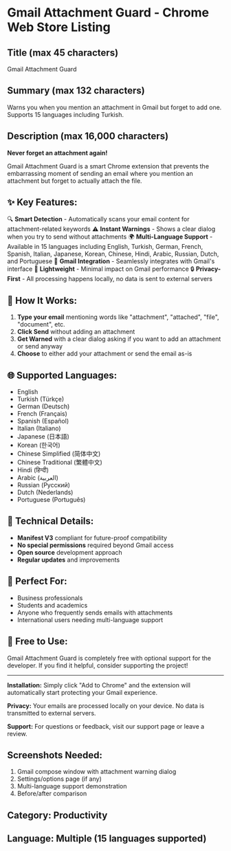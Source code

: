 # Gmail Attachment Guard - Chrome Web Store Listing

## Title (max 45 characters)
Gmail Attachment Guard

## Summary (max 132 characters)
Warns you when you mention an attachment in Gmail but forget to add one. Supports 15 languages including Turkish.

## Description (max 16,000 characters)

**Never forget an attachment again!**

Gmail Attachment Guard is a smart Chrome extension that prevents the embarrassing moment of sending an email where you mention an attachment but forget to actually attach the file.

## ✨ **Key Features:**

🔍 **Smart Detection** - Automatically scans your email content for attachment-related keywords
⚠️ **Instant Warnings** - Shows a clear dialog when you try to send without attachments
🌍 **Multi-Language Support** - Available in 15 languages including English, Turkish, German, French, Spanish, Italian, Japanese, Korean, Chinese, Hindi, Arabic, Russian, Dutch, and Portuguese
🎨 **Gmail Integration** - Seamlessly integrates with Gmail's interface
🚀 **Lightweight** - Minimal impact on Gmail performance
🔒 **Privacy-First** - All processing happens locally, no data is sent to external servers

## 🎯 **How It Works:**

1. **Type your email** mentioning words like "attachment", "attached", "file", "document", etc.
2. **Click Send** without adding an attachment
3. **Get Warned** with a clear dialog asking if you want to add an attachment or send anyway
4. **Choose** to either add your attachment or send the email as-is

## 🌐 **Supported Languages:**

- English
- Turkish (Türkçe)
- German (Deutsch)
- French (Français)
- Spanish (Español)
- Italian (Italiano)
- Japanese (日本語)
- Korean (한국어)
- Chinese Simplified (简体中文)
- Chinese Traditional (繁體中文)
- Hindi (हिन्दी)
- Arabic (العربية)
- Russian (Русский)
- Dutch (Nederlands)
- Portuguese (Português)

## 🔧 **Technical Details:**

- **Manifest V3** compliant for future-proof compatibility
- **No special permissions** required beyond Gmail access
- **Open source** development approach
- **Regular updates** and improvements

## 📧 **Perfect For:**

- Business professionals
- Students and academics
- Anyone who frequently sends emails with attachments
- International users needing multi-language support

## 🎁 **Free to Use:**

Gmail Attachment Guard is completely free with optional support for the developer. If you find it helpful, consider supporting the project!

---

**Installation:** Simply click "Add to Chrome" and the extension will automatically start protecting your Gmail experience.

**Privacy:** Your emails are processed locally on your device. No data is transmitted to external servers.

**Support:** For questions or feedback, visit our support page or leave a review.

## Screenshots Needed:
1. Gmail compose window with attachment warning dialog
2. Settings/options page (if any)
3. Multi-language support demonstration
4. Before/after comparison

## Category: Productivity
## Language: Multiple (15 languages supported)
